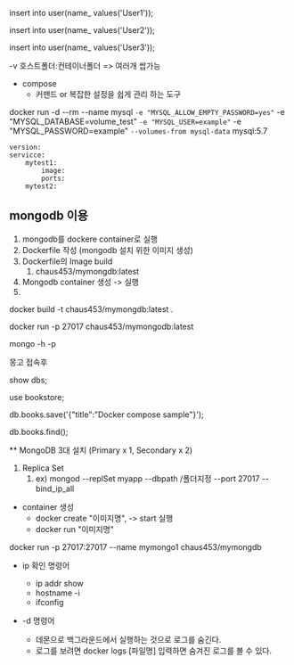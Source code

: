insert into user(name_ values('User1'));

insert into user(name_ values('User2'));

insert into user(name_ values('User3'));



-v 호스트폴더:컨테이너폴더		=> 여러개 쌉가능

- compose
  - 커맨드 or 복잡한 설정을 쉽게 관리 하는 도구

docker run -d --rm --name mysql `
    -e "MYSQL_ALLOW_EMPTY_PASSWORD=yes" `
    -e "MYSQL_DATABASE=volume_test" `
    -e "MYSQL_USER=example" `
    -e "MYSQL_PASSWORD=example" `
    --volumes-from mysql-data `
    mysql:5.7




    version:
    servicce:
        mytest1:
            image:
            ports:
        mytest2:



##  mongodb 이용

1. mongodb를 dockere container로 실행
2. Dockerfile 작성 (mongodb 설치 위한 이미지 생성)
3. Dockerfile의 Image build
   1. chaus453/mymongdb:latest
4. Mongodb container 생성 -> 실행
5. 





docker build -t chaus453/mymongdb:latest .

docker run -p 27017 chaus453/mymongodb:latest





mongo -h<IP> 	-p<PORT>

몽고 접속후 

show dbs;

use bookstore;

db.books.save('{"title":"Docker compose sample"}');

db.books.find();







** MongoDB 3대 설치 (Primary x 1, Secondary x 2)

1. Replica Set
   1. ex) mongod --replSet myapp --dbpath /폴더지정 --port 27017 --bind_ip_all







- container 생성
  - docker create "이미지명", -> start 실행
  - docker run "이미지명"



 docker run -p 27017:27017 --name mymongo1 chaus453/mymongdb



- ip 확인 명령어
  - ip addr show
  - hostname -i
  - ifconfig



- -d 명령어
  - 데몬으로 백그라운드에서 실행하는 것으로 로그를 숨긴다.
  - 로그를 보려면 docker logs [파일명] 입력하면 숨겨진 로그를 볼 수 있다.
